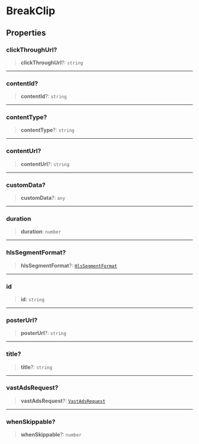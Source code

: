 # BreakClip

## Properties

### clickThroughUrl?

> **clickThroughUrl**?: `string`

***

### contentId?

> **contentId**?: `string`

***

### contentType?

> **contentType**?: `string`

***

### contentUrl?

> **contentUrl**?: `string`

***

### customData?

> **customData**?: `any`

***

### duration

> **duration**: `number`

***

### hlsSegmentFormat?

> **hlsSegmentFormat**?: [`HlsSegmentFormat`](reference/enumerations/HlsSegmentFormat.md)

***

### id

> **id**: `string`

***

### posterUrl?

> **posterUrl**?: `string`

***

### title?

> **title**?: `string`

***

### vastAdsRequest?

> **vastAdsRequest**?: [`VastAdsRequest`](reference/interfaces/VastAdsRequest.md)

***

### whenSkippable?

> **whenSkippable**?: `number`

